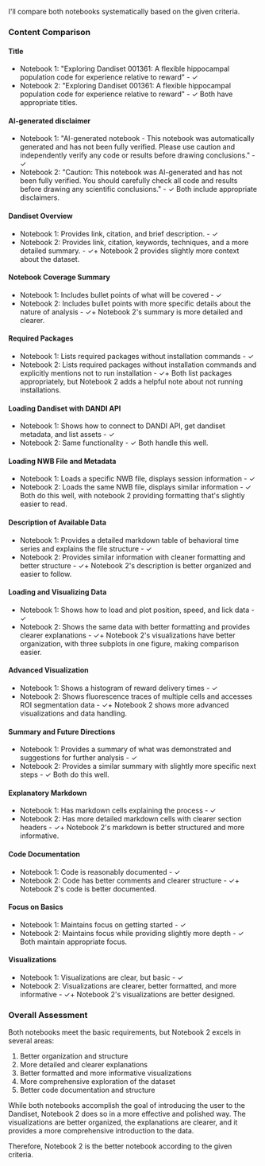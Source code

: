 I'll compare both notebooks systematically based on the given criteria.

### Content Comparison

#### Title
- Notebook 1: "Exploring Dandiset 001361: A flexible hippocampal population code for experience relative to reward" - ✓ 
- Notebook 2: "Exploring Dandiset 001361: A flexible hippocampal population code for experience relative to reward" - ✓
Both have appropriate titles.

#### AI-generated disclaimer
- Notebook 1: "AI-generated notebook - This notebook was automatically generated and has not been fully verified. Please use caution and independently verify any code or results before drawing conclusions." - ✓
- Notebook 2: "Caution: This notebook was AI-generated and has not been fully verified. You should carefully check all code and results before drawing any scientific conclusions." - ✓
Both include appropriate disclaimers.

#### Dandiset Overview
- Notebook 1: Provides link, citation, and brief description. - ✓
- Notebook 2: Provides link, citation, keywords, techniques, and a more detailed summary. - ✓+
Notebook 2 provides slightly more context about the dataset.

#### Notebook Coverage Summary
- Notebook 1: Includes bullet points of what will be covered - ✓
- Notebook 2: Includes bullet points with more specific details about the nature of analysis - ✓+
Notebook 2's summary is more detailed and clearer.

#### Required Packages
- Notebook 1: Lists required packages without installation commands - ✓
- Notebook 2: Lists required packages without installation commands and explicitly mentions not to run installation - ✓+
Both list packages appropriately, but Notebook 2 adds a helpful note about not running installations.

#### Loading Dandiset with DANDI API
- Notebook 1: Shows how to connect to DANDI API, get dandiset metadata, and list assets - ✓
- Notebook 2: Same functionality - ✓
Both handle this well.

#### Loading NWB File and Metadata
- Notebook 1: Loads a specific NWB file, displays session information - ✓
- Notebook 2: Loads the same NWB file, displays similar information - ✓
Both do this well, with notebook 2 providing formatting that's slightly easier to read.

#### Description of Available Data
- Notebook 1: Provides a detailed markdown table of behavioral time series and explains the file structure - ✓
- Notebook 2: Provides similar information with cleaner formatting and better structure - ✓+
Notebook 2's description is better organized and easier to follow.

#### Loading and Visualizing Data
- Notebook 1: Shows how to load and plot position, speed, and lick data - ✓
- Notebook 2: Shows the same data with better formatting and provides clearer explanations - ✓+
Notebook 2's visualizations have better organization, with three subplots in one figure, making comparison easier.

#### Advanced Visualization
- Notebook 1: Shows a histogram of reward delivery times - ✓
- Notebook 2: Shows fluorescence traces of multiple cells and accesses ROI segmentation data - ✓+
Notebook 2 shows more advanced visualizations and data handling.

#### Summary and Future Directions
- Notebook 1: Provides a summary of what was demonstrated and suggestions for further analysis - ✓
- Notebook 2: Provides a similar summary with slightly more specific next steps - ✓
Both do this well.

#### Explanatory Markdown
- Notebook 1: Has markdown cells explaining the process - ✓
- Notebook 2: Has more detailed markdown cells with clearer section headers - ✓+
Notebook 2's markdown is better structured and more informative.

#### Code Documentation
- Notebook 1: Code is reasonably documented - ✓
- Notebook 2: Code has better comments and clearer structure - ✓+
Notebook 2's code is better documented.

#### Focus on Basics
- Notebook 1: Maintains focus on getting started - ✓
- Notebook 2: Maintains focus while providing slightly more depth - ✓
Both maintain appropriate focus.

#### Visualizations
- Notebook 1: Visualizations are clear, but basic - ✓
- Notebook 2: Visualizations are clearer, better formatted, and more informative - ✓+
Notebook 2's visualizations are better designed.

### Overall Assessment

Both notebooks meet the basic requirements, but Notebook 2 excels in several areas:
1. Better organization and structure
2. More detailed and clearer explanations
3. Better formatted and more informative visualizations
4. More comprehensive exploration of the dataset
5. Better code documentation and structure

While both notebooks accomplish the goal of introducing the user to the Dandiset, Notebook 2 does so in a more effective and polished way. The visualizations are better organized, the explanations are clearer, and it provides a more comprehensive introduction to the data.

Therefore, Notebook 2 is the better notebook according to the given criteria.